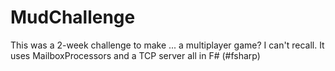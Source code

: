 # MudChallenge

This was a 2-week challenge to make ... a multiplayer game? I can't recall. 
It uses MailboxProcessors and a TCP server all in F# (#fsharp)
